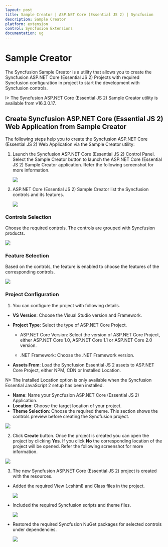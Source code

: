 ```yaml
---
layout: post
title: Sample Creator | ASP.NET Core (Essential JS 2) | Syncfusion
description: Sample Creator
platform: extension
control: Syncfusion Extensions
documentation: ug
---
```


# Sample Creator

The Syncfusion Sample Creator is a utility that allows you to create the Syncfusion ASP.NET Core (Essential JS 2) Projects with required Syncfusion configuration in project to start the development with Syncfusion controls.

I> The Syncfusion ASP.NET Core (Essential JS 2) Sample Creator utility is available from v16.3.0.17.

## Create Syncfusion ASP.NET Core (Essential JS 2) Web Application from Sample Creator

The following steps help you to create the Syncfusion ASP.NET Core (Essential JS 2) Web Application via the Sample Creator utility:

1. Launch the Syncfusion ASP.NET Core (Essential JS 2) Control Panel. Select the Sample Creator button to launch the ASP.NET Core (Essential JS 2) Sample Creator application. Refer the following screenshot for more information. 

   ![](Sample-Creator_images\SampleCreator_img1.jpg)

2. ASP.NET Core (Essential JS 2) Sample Creator list the Syncfusion controls and its features. 

   ![](Sample-Creator_images\SampleCreator_img2.jpg)

### Controls Selection

Choose the required controls. The controls are grouped with Syncfusion products.

 ![](Sample-Creator_images\SampleCreator_img3.jpg)

### Feature Selection

Based on the controls, the feature is enabled to choose the features of the corresponding controls.

![](Sample-Creator_images\SampleCreator_img4.jpg)

### Project Configuration

1. You can configure the project with following details.

  * **VS Version**: Choose the Visual Studio version and Framework.
  * **Project Type**: Select the type of ASP.NET Core Project.

    *	ASP.NET Core Version: Select the version of ASP.NET Core Project, either ASP.NET Core 1.0, ASP.NET Core 1.1 or ASP.NET Core 2.0 version.

    * .NET Framework: Choose the .NET Framework version.

  * **Assets From**: Load the Syncfusion Essential JS 2 assets to ASP.NET Core Project, either NPM, CDN or Installed Location.

N> The Installed Location option is only available when the Syncfusion Essential JavaScript 2 setup has been installed.

  *	**Name**: Name your Syncfusion ASP.NET Core (Essential JS 2) Application.
  *	**Location**: Choose the target location of your project.
  *	**Theme Selection**: Choose the required theme. This section shows the controls preview before creating the Syncfusion project.

![](Sample-Creator_images\SampleCreator_img5.jpg)

2. Click **Create** button. Once the project is created you can open the project by clicking **Yes**. If you click **No** the corresponding location of the project will be opened. Refer the following screenshot for more information.

![](Sample-Creator_images\SampleCreator_img9.png)

3.	The new Syncfusion ASP.NET Core (Essential JS 2) project is created with the resources.

* Added the required View (.cshtml) and Class files in the project.
  
  ![](Sample-Creator_images\SampleCreator_img6.jpg)

* Included the required Syncfusion scripts and theme files.
  
  ![](Sample-Creator_images\SampleCreator_img7.jpg)

* Restored the required Syncfusion NuGet packages for selected controls under dependencies.
 
  ![](Sample-Creator_images\SampleCreator_img8.jpg)

 

  
